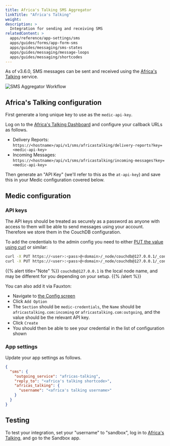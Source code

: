 ```yaml
---
title: Africa's Talking SMS Aggregator
linkTitle: "Africa's Talking"
weight: 
description: >
  Integration for sending and receiving SMS
relatedContent: >
  apps/reference/app-settings/sms
  apps/guides/forms/app-form-sms
  apps/guides/messaging/sms-states
  apps/guides/messaging/message-loops
  apps/guides/messaging/shortcodes
---
```



As of v3.6.0, SMS messages can be sent and received using the [Africa's Talking](https://africastalking.com) service.

![SMS Aggregator Workflow](sms-aggregator-workflow.svg)

## Africa's Talking configuration

First generate a long unique key to use as the `medic-api-key`.

Log on to the [Africa's Talking Dashboard](https://account.africastalking.com) and configure your callback URLs as follows.

- Delivery Reports: `https://<hostname>/api/v1/sms/africastalking/delivery-reports?key=<medic-api-key>`
- Incoming Messages: `https://<hostname>/api/v1/sms/africastalking/incoming-messages?key=<medic-api-key>`

Then generate an "API Key" (we'll refer to this as the `at-api-key`) and save this in your Medic configuration covered below.

## Medic configuration

### API keys

The API keys should be treated as securely as a password as anyone with access to them will be able to send messages using your account. Therefore we store them in the CouchDB configuration.

To add the credentials to the admin config you need to either [PUT the value using curl](https://docs.couchdb.org/en/stable/api/server/configuration.html#put--_node-node-name-_config-section-key) or similar:

```sh
curl -X PUT https://<user>:<pass>@<domain>/_node/couchdb@127.0.0.1/_config/medic-credentials/africastalking.com:incoming -d '"<medic-api-key>"'
curl -X PUT https://<user>:<pass>@<domain>/_node/couchdb@127.0.0.1/_config/medic-credentials/africastalking.com:outgoing -d '"<at-api-key>"'
```

{{% alert title="Note" %}}
`couchdb@127.0.0.1` is the local node name, and may be different for you depending on your setup.
{{% /alert %}}



You can also add it via Fauxton:
 - Navigate to [the Config screen](http://localhost:5984/_utils/#/_config)
 - Click `Add Option`
 - The `Section` should be `medic-credentials`, the `Name` should be `africastalking.com:incoming` or `africastalking.com:outgoing`, and the value should be the relevant API key.
 - Click `Create`
 - You should then be able to see your credential in the list of configuration shown

### App settings

Update your app settings as follows.

```json
{
  "sms": {
    "outgoing_service": "africas-talking",
    "reply_to": "<africa's talking shortcode>",
    "africas_talking": {
      "username": "<africa's talking username>"
    }
  }
}
```

## Testing

To test your integration, set your "username" to "sandbox", log in to [Africa's Talking](https://account.africastalking.com), and go to the Sandbox app.
